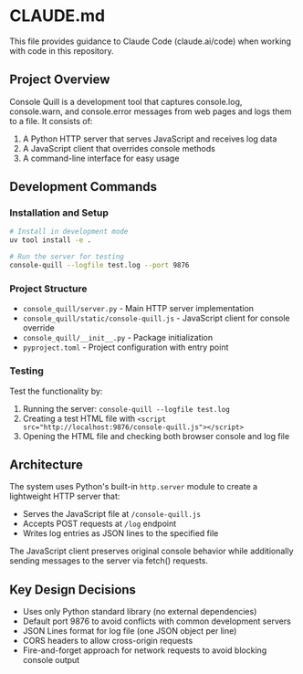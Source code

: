 # CLAUDE.md

This file provides guidance to Claude Code (claude.ai/code) when working with code in this repository.

## Project Overview

Console Quill is a development tool that captures console.log, console.warn, and console.error messages from web pages and logs them to a file. It consists of:

1. A Python HTTP server that serves JavaScript and receives log data
2. A JavaScript client that overrides console methods
3. A command-line interface for easy usage

## Development Commands

### Installation and Setup
```bash
# Install in development mode
uv tool install -e .

# Run the server for testing
console-quill --logfile test.log --port 9876
```

### Project Structure
- `console_quill/server.py` - Main HTTP server implementation
- `console_quill/static/console-quill.js` - JavaScript client for console override
- `console_quill/__init__.py` - Package initialization
- `pyproject.toml` - Project configuration with entry point

### Testing
Test the functionality by:
1. Running the server: `console-quill --logfile test.log`
2. Creating a test HTML file with `<script src="http://localhost:9876/console-quill.js"></script>`
3. Opening the HTML file and checking both browser console and log file

## Architecture

The system uses Python's built-in `http.server` module to create a lightweight HTTP server that:
- Serves the JavaScript file at `/console-quill.js`
- Accepts POST requests at `/log` endpoint
- Writes log entries as JSON lines to the specified file

The JavaScript client preserves original console behavior while additionally sending messages to the server via fetch() requests.

## Key Design Decisions

- Uses only Python standard library (no external dependencies)
- Default port 9876 to avoid conflicts with common development servers
- JSON Lines format for log file (one JSON object per line)
- CORS headers to allow cross-origin requests
- Fire-and-forget approach for network requests to avoid blocking console output